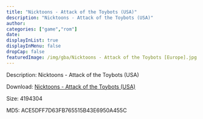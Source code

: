 ```yaml
---
title: "Nicktoons - Attack of the Toybots (USA)"
description: "Nicktoons - Attack of the Toybots (USA)"
author: 
categories: ["game","rom"]
date: 
displayInList: true
displayInMenu: false
dropCap: false
featuredImage: /img/gba/Nicktoons - Attack of the Toybots [Europe].jpg
---
```


Description: Nicktoons - Attack of the Toybots (USA)

Download: <a style="text-decoration:underline;" href="https://mega.nz/#!TCYCDIoD!v9op01XHNxwrXg5ccWEavpjMIq9BqgXR2VFlO28hS9c" target = "_blank" rel = "nofollow" > Nicktoons - Attack of the Toybots (USA)</a>

Size: 4194304

MD5: ACE5DFF7D63FB765515B43E6950A455C

